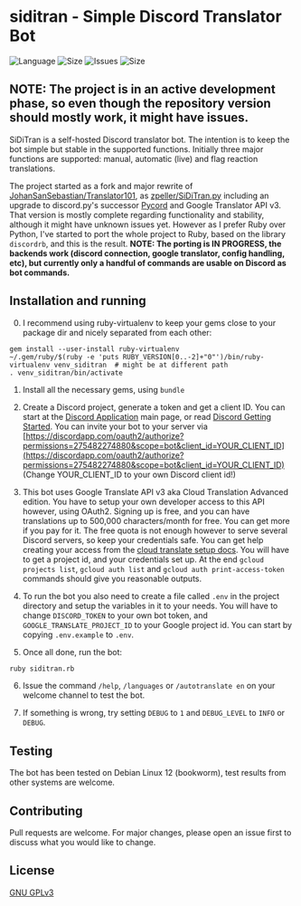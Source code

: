 # siditran - Simple Discord Translator Bot
![Language](https://img.shields.io/github/languages/top/zpeller/siditran)
![Size](https://img.shields.io/github/languages/code-size/zpeller/siditran)
![Issues](https://img.shields.io/github/issues/zpeller/siditran)
![Size](https://img.shields.io/github/stars/zpeller/siditran)

## NOTE: The project is in an active development phase, so even though the repository version should mostly work, it might have issues.

SiDiTran is a self-hosted Discord translator bot. The intention is to keep the bot simple but stable in the supported functions. Initially three major functions are supported: manual, automatic (live) and flag reaction translations.

The project started as a fork and major rewrite of [JohanSanSebastian/Translator101](https://github.com/JohanSanSebastian/Translator101), as [zpeller/SiDiTran.py](https://github.com/zpeller/SiDiTran.py) including an upgrade to discord.py's successor [Pycord](https://github.com/Pycord-Development/pycord) and Google Translator API v3. That version is mostly complete regarding functionality and stability, although it might have unknown issues yet. However as I prefer Ruby over Python, I've started to port the whole project to Ruby, based on the library `discordrb`, and this is the result. **NOTE: The porting is IN PROGRESS, the backends work (discord connection, google translator, config handling, etc), but currently only a handful of commands are usable on Discord as bot commands.**

## Installation and running
0. I recommend using ruby-virtualenv to keep your gems close to your package dir and nicely separated from each other:
```
gem install --user-install ruby-virtualenv
~/.gem/ruby/$(ruby -e 'puts RUBY_VERSION[0..-2]+"0"')/bin/ruby-virtualenv venv_siditran  # might be at different path
. venv_siditran/bin/activate 
```

1. Install all the necessary gems, using `bundle`

2. Create a Discord project, generate a token and get a client ID. You can start at the [Discord Application](https://discord.com/developers/applications) main page, or read [Discord Getting Started](https://discord.com/developers/docs/getting-started). You can invite your bot to your server via [https://discordapp.com/oauth2/authorize?permissions=275482274880&scope=bot&client_id=YOUR_CLIENT_ID](https://discordapp.com/oauth2/authorize?permissions=275482274880&scope=bot&client_id=YOUR_CLIENT_ID) (Change YOUR_CLIENT_ID to your own Discord client id!)

3. This bot uses Google Translate API v3 aka Cloud Translation Advanced edition. You have to setup your own developer access to this API however, using OAuth2. Signing up is free, and you can have translations up to 500,000 characters/month for free. You can get more if you pay for it. The free quota is not enough however to serve several Discord servers, so keep your credentials safe. You can get help creating your access from the [cloud translate setup docs](https://cloud.google.com/translate/docs/setup). You will have to get a project id, and your credentials set up. At the end `gcloud projects list`, `gcloud auth list` and `gcloud auth print-access-token` commands should give you reasonable outputs.

4. To run the bot you also need to create a file called `.env` in the project directory and setup the variables in it to your needs. You will have to change `DISCORD_TOKEN` to your own bot token, and `GOOGLE_TRANSLATE_PROJECT_ID` to your Google project id. You can start by copying `.env.example` to `.env`.

5. Once all done, run the bot:
```bash
ruby siditran.rb
```

6. Issue the command `/help`, `/languages` or `/autotranslate en` on your welcome channel to test the bot.

7. If something is wrong, try setting `DEBUG` to `1` and `DEBUG_LEVEL` to `INFO` or `DEBUG`.

## Testing
The bot has been tested on Debian Linux 12 (bookworm), test results from other systems are welcome.

## Contributing
Pull requests are welcome. For major changes, please open an issue first to discuss what you would like to change.

## License
[GNU GPLv3](https://choosealicense.com/licenses/gpl-3.0/)
